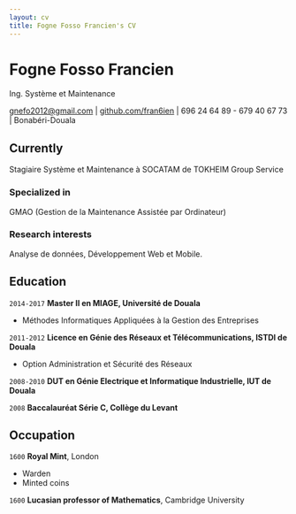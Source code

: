 ```yaml
---
layout: cv
title: Fogne Fosso Francien's CV
---
```

# Fogne Fosso Francien
Ing. Système et Maintenance

<div id="webaddress">
  <a href="mailto:gnefo2012@gmail.com">gnefo2012@gmail.com</a>
  | <a href="https://github.com/fran6ien">github.com/fran6ien</a>
| 696 24 64 89 - 679 40 67 73
| Bonabéri-Douala
</div>


## Currently

Stagiaire Système et Maintenance à SOCATAM de TOKHEIM Group Service

### Specialized in

GMAO (Gestion de la Maintenance Assistée par Ordinateur)


### Research interests

Analyse de données, Développement Web et Mobile.


## Education

`2014-2017`
__Master II en MIAGE, Université de Douala__

- Méthodes Informatiques Appliquées à la Gestion des Entreprises

`2011-2012`
__Licence en Génie des Réseaux et Télécommunications, ISTDI de Douala__

- Option Administration et Sécurité des Réseaux

`2008-2010`
__DUT en Génie Electrique et Informatique Industrielle, IUT de Douala__

`2008`
__Baccalauréat Série C, Collège du Levant__



## Occupation

`1600`
__Royal Mint__, London

- Warden
- Minted coins

`1600`
__Lucasian professor of Mathematics__, Cambridge University



<!-- ### Footer

Last updated: May 2018 -->


